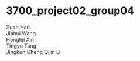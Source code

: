 # 3700_project02_group04
Xuan Han  
Jiahui Wang  
Honglei Xin  
Tingyu Tang  
Jingkun Cheng
Qijin Li